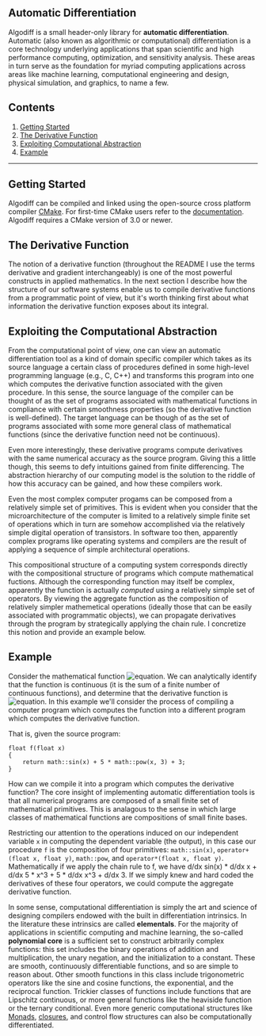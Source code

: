 ## Automatic Differentiation

Algodiff is a small header-only library for **automatic differentiation**. Automatic (also known as algorithmic or computational) differentiation is a core technology underlying applications that span scientific and high performance computing, optimization, and sensitivity analysis. These areas in turn serve as the foundation for myriad computing applications across areas like machine learning, computational engineering and design, physical simulation, and graphics, to name a few. 

## Contents 
  1. [Getting Started]()
  2. [The Derivative Function]()
  3. [Exploiting Computational Abstraction]()
  4. [Example]() 

---
## Getting Started 

Algodiff can be compiled and linked using the open-source cross platform compiler [CMake](https://cmake.org/). For first-time CMake users refer to the [documentation](https://cmake.org/cmake/help/v3.17/guide/tutorial/index.html#id1). Algodiff requires a CMake version of 3.0 or newer. 

## The Derivative Function 
The notion of a derivative function (throughout the README I use the terms derivative and gradient interchangeably) is one of the most powerful constructs in applied mathematics. In the next section I describe how the structure of our software systems enable us to compile derivative functions from a programmatic point of view, but it's worth thinking first about what information the derivative function exposes about its integral. 

## Exploiting the Computational Abstraction 
From the computational point of view, one can view an automatic differentiation tool as a kind of domain specific compiler which takes as its source language a certain class of procedures defined in some high-level programming language (e.g., C, C++) and transforms this program into one which computes the derivative function associated with the given procedure. In this sense, the source language of the compiler can be thought of as the set of programs associated with mathematical functions in compliance with certain smoothness properties (so the derivative function is well-defined). The target language can be though of as the set of programs associated with some more general class of mathematical functions (since the derivative function need not be continuous). 

Even more interestingly, these derivative programs compute derivatives with the same numerical accuracy as the source program. Giving this a little though, this seems to defy intuitions gained from finite differencing. The abstraction hierarchy of our computing model is the solution to the riddle of how this accuracy can be gained, and how these compilers work. 

Even the most complex computer progams can be composed from a relatively simple set of primitives. This is evident when you consider that the microarchitecture of the computer is limited to a relatively simple finite set of operations which in turn are somehow accomplished via the relatively simple digital operation of transistors. In software too then, apparently complex programs like operating systems and compilers are the result of applying a sequence of simple architectural operations. 

This compositional structure of a computing system corresponds directly with the compositional structure of programs which compute mathematical fuctions. Although the corresponding function may itself be complex, apparently the function is actually *computed* using a relatively simple set of operators. By viewing the aggregate function as the composition of relatively simpler mathemetical operations (ideally those that can be easily associated with programmatic objects), we can propagate derivatives through the program by strategically applying the chain rule. I concretize this notion and provide an example below. 

## Example 
Consider the mathematical function ![equation](https://latex.codecogs.com/svg.image?f(x)&space;=&space;\sin(x)&space;&plus;&space;5x^3&space;-&space;3). We can analytically identify that the function is continuous (it is the sum of a finite number of continuous functions), and determine that the derivative function is ![equation](https://latex.codecogs.com/svg.image?\frac{df}{dx}(x)&space;=&space;cos(x)&space;&plus;&space;15x^2). In this example we'll consider the process of compiling a computer program which computes the function into a different program which computes the derivative function. 

That is, given the source program: 
```
float f(float x)
{
    return math::sin(x) + 5 * math::pow(x, 3) + 3; 
}
```

How can we compile it into a program which computes the derivative function? The core insight of implementing automatic differentiation tools is that all numerical programs are composed of a small finite set of mathematical primitives. This is analagous to the sense in which large classes of mathematical functions are compositions of small finite bases. 

Restricting our attention to the operations induced on our independent variable `x` in computing the dependent variable (the output), in this case our procedure `f` is the composition of four primitives: `math::sin(x)`, `operator+(float x, float y)`, `math::pow`, and `operator*(float x, float y)`. Mathematically if we apply the chain rule to f, we have d/dx sin(x) * d/dx x + d/dx 5 * x^3 + 5 * d/dx x^3 + d/dx 3. If we simply knew and hard coded the derivatives of these four operators, we could compute the aggregate derivative function.

In some sense, computational differentiation is simply the art and science of designing compilers endowed with the built in differentiation intrinsics. In the literature these intrinsics are called **elementals**. For the majority of applications in scientific computing and machine learning, the so-called **polynomial core** is a sufficient set to construct arbitrarily complex functions: this set includes the binary operations of addition and multiplication, the unary negation, and the initialization to a constant. These are smooth, continuously differentiable functions, and so are simple to reason about. Other smooth functions in this class include trigonometric operators like the sine and cosine functions, the exponential, and the reciprocal function. Trickier classes of functions include functions that are Lipschitz continuous, or more general functions like the heaviside function or the ternary conditional. Even more generic computational structures like [Monads](https://en.wikipedia.org/wiki/Monad_(functional_programming)), [closures](https://en.wikipedia.org/wiki/Closure_(computer_programming)), and control flow structures can also be computationally differentiated. 
